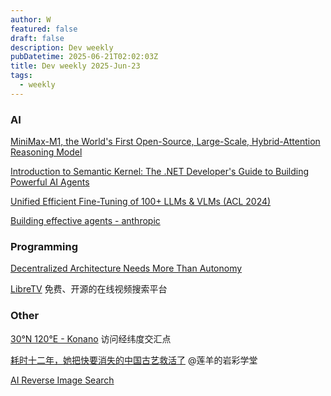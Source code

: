 ```yaml
---
author: W
featured: false
draft: false
description: Dev weekly
pubDatetime: 2025-06-21T02:02:03Z
title: Dev weekly 2025-Jun-23
tags:
  - weekly
---
```


### AI

[]()

[]()

[MiniMax-M1, the World's First Open-Source, Large-Scale, Hybrid-Attention Reasoning Model](https://agent.minimax.io/)

[]()

[]()

[]()

[Introduction to Semantic Kernel: The .NET Developer's Guide to Building Powerful AI Agents](https://developersvoice.com/blog/ai-development/semantic_kernel_ai/)

[]()

[Unified Efficient Fine-Tuning of 100+ LLMs & VLMs (ACL 2024)](https://github.com/hiyouga/LLaMA-Factory)

[]()

[]()

[Building effective agents - anthropic](https://www.anthropic.com/engineering/building-effective-agents?s=09)

[]()

[]()

[]()

[]()

[]()

[]()

### Programming

[]()

[]()

[]()

[]()

[]()

[Decentralized Architecture Needs More Than Autonomy](https://www.infoq.com/articles/decentralized-architecture-advice-process/)

[LibreTV](https://libretv.is-an.org/) 免费、开源的在线视频搜索平台

[]()

[]()

[]()

[]()

[]()

[]()

[]()

[]()

[]()

[]()

[]()

### Other

[]()

[30°N 120°E - Konano](https://nano.ac/posts/63380003/) 访问经纬度交汇点

[耗时十二年，她把快要消失的中国古艺救活了](https://mp.weixin.qq.com/s/EpksZS3yZqEH3cUvqv52Ug) @莲羊的岩彩学堂

[]()

[AI Reverse Image Search](https://www.reversely.ai/)

[]()

[]()

[]()

[]()

[]()

[]()

[]()

[]()

[]()

[]()

[]()

[]()

[]()

[]()

[]()

[]()

[]()

[]()

[]()

[]()

[]()

[]()

[]()

[]()

[]()
